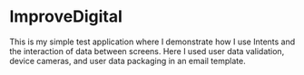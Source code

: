 # ImproveDigital

This is my simple test application where I demonstrate how I use Intents and the interaction of data between screens.
Here I used user data validation, device cameras, and user data packaging in an email template.
